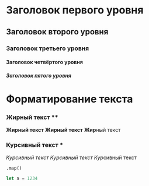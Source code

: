 # Заголовок первого уровня
## Заголовок второго уровня
### Заголовок третьего уровня
#### Заголовок четвёртого уровня
##### Заголовок пятого уровня

Форматирование текста
===
### Жирный текст **
**Жирный текст**
__Жирный текст__
**Жир**ный текст

### Курсивный текст *
*Курсивный текст*
_Курсивный текст_
*Кур*сивный текст

`.map()`

```javascript
let a = 1234
```
